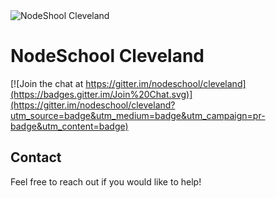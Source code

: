 <div style="text-align=center">
  <img src="img/cle_logo.png" alt="NodeShool Cleveland">
  <h1>NodeSchool Cleveland</h1>
</div>

[![Join the chat at https://gitter.im/nodeschool/cleveland](https://badges.gitter.im/Join%20Chat.svg)](https://gitter.im/nodeschool/cleveland?utm_source=badge&utm_medium=badge&utm_campaign=pr-badge&utm_content=badge)

## Contact
Feel free to reach out if you would like to help!
